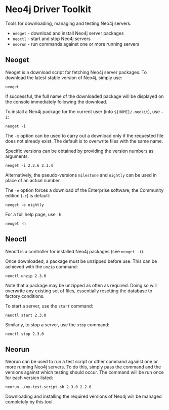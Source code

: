 # Neo4j Driver Toolkit

Tools for downloading, managing and testing Neo4j servers.

- `neoget` - download and install Neo4j server packages
- `neoctl` - start and stop Neo4j servers
- `neorun` - run commands against one or more running servers


## Neoget
Neoget is a download script for fetching Neo4j server packages. To download the latest stable version of Neo4j, simply use:

```
neoget
```

If successful, the full name of the downloaded package will be displayed on the console immediately following the download.

To install a Neo4j package for the current user (into `${HOME}/.neokit`), use `-i`:

```
neoget -i
```

The `-x` option can be used to carry out a download only if the requested file does not already exist. The default is to overwrite files with the same name.

Specific versions can be obtained by providing the version numbers as arguments:

```
neoget -i 2.2.6 2.1.4
```

Alternatively, the pseudo-versions `milestone` and `nightly` can be used in place of an actual number.

The `-e` option forces a download of the Enterprise software; the Community edition (`-c`) is default:

```
neoget -e nightly
```

For a full help page, use `-h`:

```
neoget -h
```


## Neoctl
Neoctl is a controller for installed Neo4j packages (see `neoget -i`).

Once downloaded, a package must be unzipped before use. This can be achieved with the `unzip` command:

```
neoctl unzip 2.3.0
```

Note that a package may be unzipped as often as required. Doing so will overwrite any existing set of files, essentially resetting the database to factory conditions.

To start a server, use the `start` command:

```
neoctl start 2.3.0
```

Similarly, to stop a server, use the `stop` command:

```
neoctl stop 2.3.0
```


## Neorun
Neorun can be used to run a test script or other command against one or more running Neo4j servers. To do this, simply pass the command and the versions against which testing should occur. The command will be run once for each version listed:

```
neorun ./my-test-script.sh 2.3.0 2.2.6
```

Downloading and installing the required versions of Neo4j will be managed completely by this tool.
